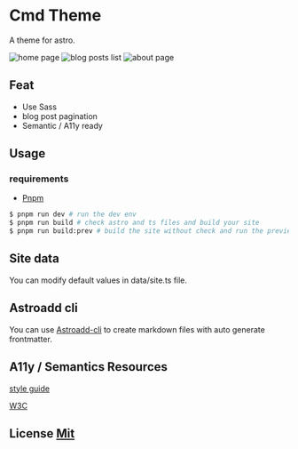 # Cmd Theme

A theme for astro.

![home page](_imgs/cmd_1.png)
![blog posts list](_imgs/cmd_2.png)
![about page](_imgs/cmd_3.png)

## Feat

-   Use Sass
-   blog post pagination
-   Semantic / A11y ready

## Usage

### requirements

-   [Pnpm](https://pnpm.io/https://pnpm.io/)

```bash
$ pnpm run dev # run the dev env
$ pnpm run build # check astro and ts files and build your site
$ pnpm run build:prev # build the site without check and run the preview command
```

## Site data

You can modify default values in data/site.ts file.

## Astroadd cli

You can use [Astroadd-cli](https://github.com/onadrog/astroadd-cli) to create markdown files with auto generate frontmatter.

## A11y / Semantics Resources

[style guide](https://a11y-style-guide.com/style-guide/)

[W3C](https://www.w3.org/WAI/tutorials/)

## License [Mit](LICENSE)
